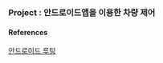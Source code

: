 ### Project : 안드로이드앱을 이용한 차량 제어



#### References
[안드로이드 루팅](https://medium.com/%EB%8F%84%EA%B9%A8%EB%B9%84-%EC%9D%B4%EC%95%BC%EA%B8%B0/%EC%95%88%EB%93%9C%EB%A1%9C%EC%9D%B4%EB%93%9C-%EB%A3%A8%ED%8C%85-by-odin-c95e78c4f97c)
